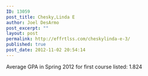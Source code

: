 ```yaml
---
ID: 13059
post_title: Chesky,Linda E
author: Joel DesArmo
post_excerpt: ""
layout: post
permalink: http://effrtlss.com/cheskylinda-e-3/
published: true
post_date: 2012-11-02 20:54:14
---
```

<p>Average GPA in Spring 2012 for first course listed: 1.824</p>